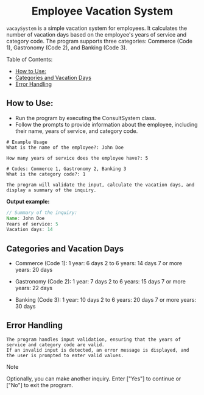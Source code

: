 <h1 align="center">Employee Vacation System</h1>

`vacaySystem` is a simple vacation system for employees. It calculates the number of vacation days based on the employee's years of service and category code. The program supports three categories: Commerce (Code 1), Gastronomy (Code 2), and Banking (Code 3).

<p align="left">Table of Contents:</p>

- [How to Use:](#how-to-use)
- [Categories and Vacation Days](#categories-and-vacation-days)
- [Error Handling](#error-handling)

## How to Use:

- Run the program by executing the ConsultSystem class.
- Follow the prompts to provide information about the employee,  including their name, years of service, and category code.

```
# Example Usage
What is the name of the employee?: John Doe

How many years of service does the employee have?: 5

# Codes: Commerce 1, Gastronomy 2, Banking 3
What is the category code?: 1

The program will validate the input, calculate the vacation days, and display a summary of the inquiry.
```
**Output example:**

```java
// Summary of the inquiry:
Name: John Doe
Years of service: 5
Vacation days: 14
```
## Categories and Vacation Days

- Commerce (Code 1):
        1 year: 6 days
        2 to 6 years: 14 days
        7 or more years: 20 days

- Gastronomy (Code 2):
        1 year: 7 days
        2 to 6 years: 15 days
        7 or more years: 22 days

- Banking (Code 3):
        1 year: 10 days
        2 to 6 years: 20 days
        7 or more years: 30 days

## Error Handling

    The program handles input validation, ensuring that the years of service and category code are valid.
    If an invalid input is detected, an error message is displayed, and the user is prompted to enter valid values.

>[!Note]
> Optionally, you can make another inquiry. Enter ["Yes"] to continue or ["No"] to exit the program.
